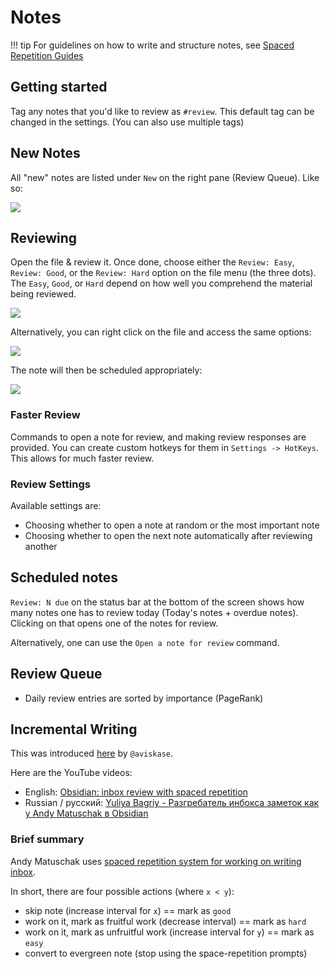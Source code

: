 # Notes

!!! tip
    For guidelines on how to write and structure notes, see [Spaced Repetition Guides](resources.md#notes)

## Getting started

Tag any notes that you'd like to review as `#review`. This default tag can be changed in the settings. (You can also use multiple tags)

## New Notes

All "new" notes are listed under `New` on the right pane (Review Queue). Like so:

<img src="https://raw.githubusercontent.com/st3v3nmw/obsidian-spaced-repetition/master/assets/new_notes.png" />

## Reviewing

Open the file & review it. Once done, choose either the `Review: Easy`, `Review: Good`, or the `Review: Hard` option on the file menu (the three dots). The `Easy`, `Good`, or `Hard` depend on how well you comprehend the material being reviewed.

<img src="https://raw.githubusercontent.com/st3v3nmw/obsidian-spaced-repetition/master/assets/more_options.png" />

Alternatively, you can right click on the file and access the same options:

<img src="https://raw.githubusercontent.com/st3v3nmw/obsidian-spaced-repetition/master/assets/file_context_menu.png" />

The note will then be scheduled appropriately:

<img src="https://raw.githubusercontent.com/st3v3nmw/obsidian-spaced-repetition/master/assets/scheduled.png" />

### Faster Review

Commands to open a note for review, and making review responses are provided. You can create custom hotkeys for them in `Settings -> HotKeys`. This allows for much faster review.

### Review Settings

Available settings are:

-   Choosing whether to open a note at random or the most important note
-   Choosing whether to open the next note automatically after reviewing another

## Scheduled notes

`Review: N due` on the status bar at the bottom of the screen shows how many notes one has to review today (Today's notes + overdue notes). Clicking on that opens one of the notes for review.

Alternatively, one can use the `Open a note for review` command.

## Review Queue

-   Daily review entries are sorted by importance (PageRank)

## Incremental Writing

This was introduced [here](https://github.com/st3v3nmw/obsidian-spaced-repetition/issues/15) by `@aviskase`.

Here are the YouTube videos:

-   English: [Obsidian: inbox review with spaced repetition](https://youtu.be/zG5r7QIY_TM)
-   Russian / русский: [Yuliya Bagriy - Разгребатель инбокса заметок как у Andy Matuschak в Obsidian](https://www.youtube.com/watch?v=CF6SSHB74cs)

### Brief summary

Andy Matuschak uses [spaced repetition system for working on writing inbox](https://notes.andymatuschak.org/z7iCjRziX6V6unNWL81yc2dJicpRw2Cpp9MfQ).

In short, there are four possible actions (where `x < y`):

-   skip note (increase interval for `x`) == mark as `good`
-   work on it, mark as fruitful work (decrease interval) == mark as `hard`
-   work on it, mark as unfruitful work (increase interval for `y`) == mark as `easy`
-   convert to evergreen note (stop using the space-repetition prompts)
